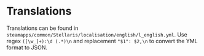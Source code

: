 # Translations

Translations can be found in `steamapps/common/Stellaris/localisation/english/l_english.yml`.
Use regex `([\w_]+):\d (.*)\n` and replacement `"$1": $2,\n` to convert the YML format to JSON.
